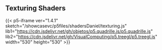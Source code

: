 ## Texturing Shaders

{{< p5-iframe ver="1.4.1" sketch="/showcasevc/p5files/shadersDaniel/texturing.js" lib1="https://cdn.jsdelivr.net/gh/objetos/p5.quadrille.js/p5.quadrille.js" lib2="https://cdn.jsdelivr.net/gh/VisualComputing/p5.treegl/p5.treegl.js" width="530" height="530" >}}
